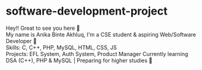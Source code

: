 # software-development-project
Hey!! Great to see you here 👋  
My name is  Anika Binte Akhluq, I'm a CSE student &amp; aspiring Web/Software Developer 🚀  
Skills: C, C++, PHP, MySQL, HTML, CSS, JS  
Projects: EFL System, Auth System, Product Manager 
Currently learning DSA (C++), PHP &amp; MySQL | Preparing for higher studies 🌱
